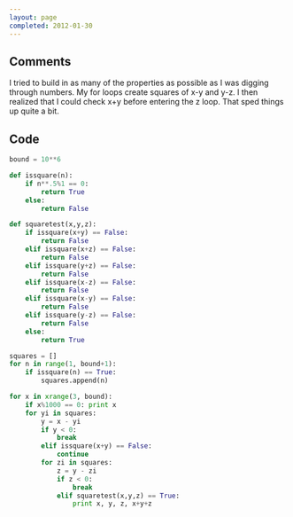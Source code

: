 ```yaml
---
layout: page
completed: 2012-01-30
---
```


## Comments

I tried to build in as many of the properties as possible as I was digging
through numbers. My for loops create squares of x-y and y-z. I then realized
that I could check x+y before entering the z loop. That sped things up quite a
bit.

## Code

```python
bound = 10**6

def issquare(n):
	if n**.5%1 == 0:
		return True
	else:
		return False

def squaretest(x,y,z):
	if issquare(x+y) == False:
		return False
	elif issquare(x+z) == False:
		return False
	elif issquare(y+z) == False:
		return False
	elif issquare(x-z) == False:
		return False
	elif issquare(x-y) == False:
		return False
	elif issquare(y-z) == False:
		return False
	else:
		return True

squares = []
for n in range(1, bound+1):
	if issquare(n) == True:
		squares.append(n)

for x in xrange(3, bound):
	if x%1000 == 0: print x
	for yi in squares:
		y = x - yi
		if y < 0:
			break
		elif issquare(x+y) == False:
			continue
		for zi in squares:
			z = y - zi
			if z < 0:
				break
			elif squaretest(x,y,z) == True:
				print x, y, z, x+y+z
				
```
